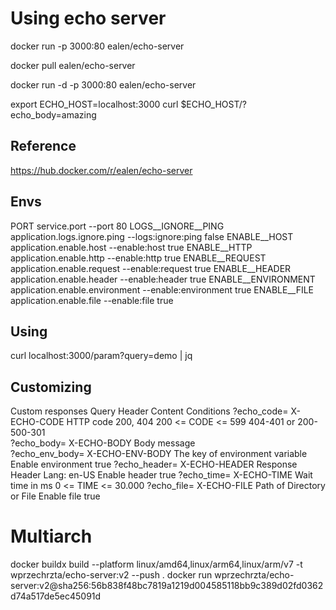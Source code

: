 # Using echo server
docker run -p 3000:80 ealen/echo-server

docker pull ealen/echo-server

docker run -d -p 3000:80 ealen/echo-server

export ECHO_HOST=localhost:3000
curl $ECHO_HOST/?echo_body=amazing

## Reference
https://hub.docker.com/r/ealen/echo-server


## Envs

PORT	service.port	--port	80
LOGS__IGNORE__PING	application.logs.ignore.ping	--logs:ignore:ping	false
ENABLE__HOST	application.enable.host	--enable:host	true
ENABLE__HTTP	application.enable.http	--enable:http	true
ENABLE__REQUEST	application.enable.request	--enable:request	true
ENABLE__HEADER	application.enable.header	--enable:header	true
ENABLE__ENVIRONMENT	application.enable.environment	--enable:environment	true
ENABLE__FILE	application.enable.file	--enable:file	true


## Using

curl localhost:3000/param?query=demo | jq 


## Customizing
Custom responses
Query	Header	Content	Conditions
?echo_code=	X-ECHO-CODE	HTTP code 200, 404	200 <= CODE <= 599
404-401 or 200-500-301	
?echo_body=	X-ECHO-BODY	Body message	
?echo_env_body=	X-ECHO-ENV-BODY	The key of environment variable	Enable environment true
?echo_header=	X-ECHO-HEADER	Response Header Lang: en-US	Enable header true
?echo_time=	X-ECHO-TIME	Wait time in ms	0 <= TIME <= 30.000
?echo_file=	X-ECHO-FILE	Path of Directory or File	Enable file true



# Multiarch
docker buildx build --platform linux/amd64,linux/arm64,linux/arm/v7 -t wprzechrzta/echo-server:v2 --push .
docker run wprzechrzta/echo-server:v2@sha256:56b838f48bc7819a1219d004585118bb9c389d02fd0362d74a517de5ec45091d